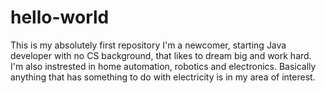 # hello-world
This is my absolutely first repository
I'm a newcomer, starting Java developer with no CS background, that likes to dream big and work hard.
I'm also instrested in home automation, robotics and electronics. Basically anything that has something to do with electricity is in my area of interest.
